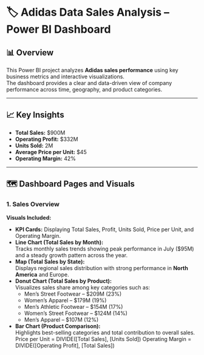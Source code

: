 # 🏷️ Adidas Data Sales Analysis – Power BI Dashboard

## 📊 Overview
This Power BI project analyzes **Adidas sales performance** using key business metrics and interactive visualizations.  
The dashboard provides a clear and data-driven view of company performance across time, geography, and product categories.

---

## 📈 Key Insights
- **Total Sales:** $900M  
- **Operating Profit:** $332M  
- **Units Sold:** 2M  
- **Average Price per Unit:** $45  
- **Operating Margin:** 42%

---

## 🗺️ Dashboard Pages and Visuals

### 1. **Sales Overview**
**Visuals Included:**
- **KPI Cards:** Displaying Total Sales, Profit, Units Sold, Price per Unit, and Operating Margin.
- **Line Chart (Total Sales by Month):**  
  Tracks monthly sales trends showing peak performance in July ($95M) and a steady growth pattern across the year.
- **Map (Total Sales by State):**  
  Displays regional sales distribution with strong performance in **North America** and Europe.
- **Donut Chart (Total Sales by Product):**  
  Visualizes sales share among key categories such as:
  - Men’s Street Footwear – $209M (23%)
  - Women’s Apparel – $179M (19%)
  - Men’s Athletic Footwear – $154M (17%)
  - Women’s Street Footwear – $124M (14%)
  - Men’s Apparel – $107M (12%)
- **Bar Chart (Product Comparison):**  
  Highlights best-selling categories and total contribution to overall sales.
Price per Unit = DIVIDE([Total Sales], [Units Sold])
Operating Margin = DIVIDE([Operating Profit], [Total Sales])
